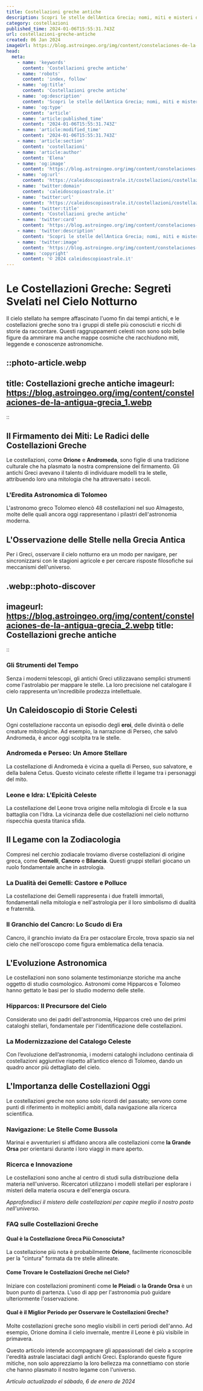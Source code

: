 ```yaml
---
title: Costellazioni greche antiche
description: Scopri le stelle dellAntica Grecia; nomi, miti e misteri delle costellazioni greche. Una guida stellare per appassionati di astronomia.
category: costellazioni
published_time: 2024-01-06T15:55:31.743Z
url: costellazioni-greche-antiche
created: 06 Jan 2024
imageUrl: https://blog.astroingeo.org/img/content/constelaciones-de-la-antigua-grecia_1.webp
head:
  meta:
    - name: 'keywords'
      content: 'Costellazioni greche antiche'
    - name: 'robots'
      content: 'index, follow'
    - name: 'og:title'
      content: 'Costellazioni greche antiche'
    - name: 'og:description'
      content: 'Scopri le stelle dellAntica Grecia; nomi, miti e misteri delle costellazioni greche. Una guida stellare per appassionati di astronomia.'
    - name: 'og:type'
      content: 'article'
    - name: 'article:published_time'
      content: '2024-01-06T15:55:31.743Z'
    - name: 'article:modified_time'
      content: '2024-01-06T15:55:31.743Z'
    - name: 'article:section'
      content: 'costellazioni'
    - name: 'article:author'
      content: 'Elena'
    - name: 'og:image'
      content: 'https://blog.astroingeo.org/img/content/constelaciones-de-la-antigua-grecia_1.webp'
    - name: 'og:url'
      content: 'https://caleidoscopioastrale.it/costellazioni/costellazioni-greche-antiche'
    - name: 'twitter:domain'
      content: 'caleidoscopioastrale.it'
    - name: 'twitter:url'
      content: 'https://caleidoscopioastrale.it/costellazioni/costellazioni-greche-antiche'
    - name: 'twitter:title'
      content: 'Costellazioni greche antiche'
    - name: 'twitter:card'
      content: 'https://blog.astroingeo.org/img/content/constelaciones-de-la-antigua-grecia_1.webp'
    - name: 'twitter:description'
      content: 'Scopri le stelle dellAntica Grecia; nomi, miti e misteri delle costellazioni greche. Una guida stellare per appassionati di astronomia.'
    - name: 'twitter:image'
      content: 'https://blog.astroingeo.org/img/content/constelaciones-de-la-antigua-grecia_1.webp'
    - name: 'copyright'
      content: '© 2024 caleidoscopioastrale.it'
---
```

# Le Costellazioni Greche: Segreti Svelati nel Cielo Notturno

Il cielo stellato ha sempre affascinato l'uomo fin dai tempi antichi, e le costellazioni greche sono tra i gruppi di stelle più conosciuti e ricchi di storie da raccontare. Questi raggruppamenti celesti non sono solo belle figure da ammirare ma anche mappe cosmiche che racchiudono miti, leggende e conoscenze astronomiche.

::photo-article.webp
---
title: Costellazioni greche antiche
imageurl: https://blog.astroingeo.org/img/content/constelaciones-de-la-antigua-grecia_1.webp
---
::

## Il Firmamento dei Miti: Le Radici delle Costellazioni Greche
Le costellazioni, come **Orione** e **Andromeda**, sono figlie di una tradizione culturale che ha plasmato la nostra comprensione del firmamento. Gli antichi Greci avevano il talento di individuare modelli tra le stelle, attribuendo loro una mitologia che ha attraversato i secoli.

### L'Eredita Astronomica di Tolomeo
L'astronomo greco Tolomeo elencò 48 costellazioni nel suo Almagesto, molte delle quali ancora oggi rappresentano i pilastri dell'astronomia moderna.

## L'Osservazione delle Stelle nella Grecia Antica
Per i Greci, osservare il cielo notturno era un modo per navigare, per sincronizzarsi con le stagioni agricole e per cercare risposte filosofiche sui meccanismi dell'universo.

.webp::photo-discover
---
imageurl: https://blog.astroingeo.org/img/content/constelaciones-de-la-antigua-grecia_2.webp
title: Costellazioni greche antiche
---
::

### Gli Strumenti del Tempo
Senza i moderni telescopi, gli antichi Greci utilizzavano semplici strumenti come l'astrolabio per mappare le stelle. La loro precisione nel catalogare il cielo rappresenta un'incredibile prodezza intellettuale.

## Un Caleidoscopio di Storie Celesti
Ogni costellazione racconta un episodio degli **eroi**, delle divinità o delle creature mitologiche. Ad esempio, la narrazione di Perseo, che salvò Andromeda, è ancor oggi scolpita tra le stelle.

### Andromeda e Perseo: Un Amore Stellare
La costellazione di Andromeda è vicina a quella di Perseo, suo salvatore, e della balena Cetus. Questo vicinato celeste riflette il legame tra i personaggi del mito.

### Leone e Idra: L'Epicità Celeste
La costellazione del Leone trova origine nella mitologia di Ercole e la sua battaglia con l'Idra. La vicinanza delle due costellazioni nel cielo notturno rispecchia questa titanica sfida.

## Il Legame con la Zodiacologia
Compresi nel cerchio zodiacale troviamo diverse costellazioni di origine greca, come **Gemelli**, **Cancro** e **Bilancia**. Questi gruppi stellari giocano un ruolo fondamentale anche in astrologia.

### La Dualità dei Gemelli: Castore e Polluce
La costellazione dei Gemelli rappresenta i due fratelli immortali, fondamentali nella mitologia e nell'astrologia per il loro simbolismo di dualità e fraternità.

### Il Granchio del Cancro: Lo Scudo di Era
Cancro, il granchio inviato da Era per ostacolare Ercole, trova spazio sia nel cielo che nell'oroscopo come figura emblematica della tenacia.

## L'Evoluzione Astronomica
Le costellazioni non sono solamente testimonianze storiche ma anche oggetto di studio cosmologico. Astronomi come Hipparcos e Tolomeo hanno gettato le basi per lo studio moderno delle stelle.

### Hipparcos: Il Precursore del Cielo
Considerato uno dei padri dell'astronomia, Hipparcos creò uno dei primi cataloghi stellari, fondamentale per l'identificazione delle costellazioni.

### La Modernizzazione del Catalogo Celeste
Con l’evoluzione dell’astronomia, i moderni cataloghi includono centinaia di costellazioni aggiuntive rispetto all’antico elenco di Tolomeo, dando un quadro ancor più dettagliato del cielo.

## L'Importanza delle Costellazioni Oggi
Le costellazioni greche non sono solo ricordi del passato; servono come punti di riferimento in molteplici ambiti, dalla navigazione alla ricerca scientifica.

### Navigazione: Le Stelle Come Bussola
Marinai e avventurieri si affidano ancora alle costellazioni come **la Grande Orsa** per orientarsi durante i loro viaggi in mare aperto.

### Ricerca e Innovazione
Le costellazioni sono anche al centro di studi sulla distribuzione della materia nell'universo. Ricercatori utilizzano i modelli stellari per esplorare i misteri della materia oscura e dell'energia oscura.

*Approfondisci il mistero delle costellazioni per capire meglio il nostro posto nell'universo.*

### FAQ sulle Costellazioni Greche

#### Qual è la Costellazione Greca Più Conosciuta?
La costellazione più nota è probabilmente **Orione**, facilmente riconoscibile per la "cintura" formata da tre stelle allineate.

#### Come Trovare le Costellazioni Greche nel Cielo?
Iniziare con costellazioni prominenti come **le Pleiadi** o **la Grande Orsa** è un buon punto di partenza. L'uso di app per l'astronomia può guidare ulteriormente l'osservazione.

#### Qual è il Miglior Periodo per Osservare le Costellazioni Greche?
Molte costellazioni greche sono meglio visibili in certi periodi dell'anno. Ad esempio, Orione domina il cielo invernale, mentre il Leone è più visibile in primavera.

Questo articolo intende accompagnare gli appassionati del cielo a scoprire l'eredità astrale lasciataci dagli antichi Greci. Esplorando queste figure mitiche, non solo apprezziamo la loro bellezza ma connettiamo con storie che hanno plasmato il nostro legame con l'universo.

_Artículo actualizado el sábado, 6 de enero de 2024_